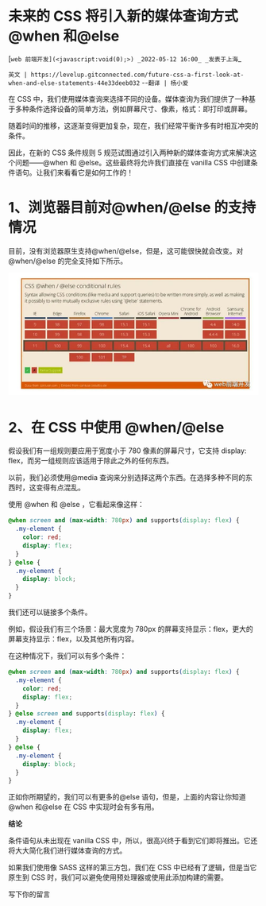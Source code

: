 # 未来的 CSS 将引入新的媒体查询方式@when 和@else

[`web 前端开发](<javascript:void(0);>) _2022-05-12 16:00_ _发表于上海`_

`英文 | https://levelup.gitconnected.com/future-css-a-first-look-at-when-and-else-statements-44e33deeb032` --`翻译 | 杨小爱`

在 CSS 中，我们使用媒体查询来选择不同的设备。媒体查询为我们提供了一种基于多种条件选择设备的简单方法，例如屏幕尺寸、像素，格式：即打印或屏幕。

随着时间的推移，这逐渐变得更加复杂，现在，我们经常平衡许多有时相互冲突的条件。

因此，在新的 CSS 条件规则 5 规范试图通过引入两种新的媒体查询方式来解决这个问题——@when 和 @else。这些最终将允许我们直接在 vanilla CSS 中创建条件语句。让我们来看看它是如何工作的！

# **1、浏览器目前对@when/@else 的支持情况**

目前，没有浏览器原生支持@when/@else，但是，这可能很快就会改变。对@when/@else 的完全支持如下所示。

![1655969542812](image/媒体查询@when和@else/1655969542812.png)

# **2、在 CSS 中使用 @when/@else**

假设我们有一组规则要应用于宽度小于 780 像素的屏幕尺寸，它支持 display: flex，而另一组规则应该适用于除此之外的任何东西。

以前，我们必须使用@media 查询来分别选择这两个东西。在选择多种不同的东西时，这变得有点混乱。

使用 @when 和 @else ，它看起来像这样：

```css
@when screen and (max-width: 780px) and supports(display: flex) {
  .my-element {
    color: red;
    display: flex;
  }
} @else {
  .my-element {
    display: block;
  }
}
```

我们还可以链接多个条件。

例如，假设我们有三个场景：最大宽度为 780px 的屏幕支持显示：flex，更大的屏幕支持显示：flex，以及其他所有内容。

在这种情况下，我们可以有多个条件：

```css
@when screen and (max-width: 780px) and supports(display: flex) {
  .my-element {
    color: red;
    display: flex;
  }
} @else screen and supports(display: flex) {
  .my-element {
    display: flex;
  }
} @else {
  .my-element {
    display: block;
  }
}
```

正如你所期望的，我们可以有更多的@else 语句，但是，上面的内容让你知道@when 和@else 在 CSS 中实现时会有多有用。

**结论**

条件语句从未出现在 vanilla CSS 中，所以，很高兴终于看到它们即将推出。它还将大大简化我们进行媒体查询的方式。

如果我们使用像 SASS 这样的第三方包，我们在 CSS 中已经有了逻辑，但是当它原生到 CSS 时，我们可以避免使用预处理器或使用此添加构建的需要。

写下你的留言
